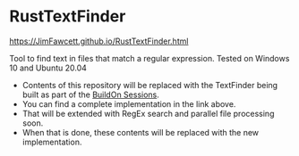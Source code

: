 # RustTextFinder

https://JimFawcett.github.io/RustTextFinder.html

Tool to find text in files that match a regular expression.  Tested on Windows 10 and Ubuntu 20.04
- Contents of this repository will be replaced with the TextFinder being built as part of the <a href="https://github.com/JimFawcett/BuildOn">BuildOn Sessions</a>.
- You can find a complete implementation in the link above.
- That will be extended with RegEx search and parallel file processing soon.
- When that is done, these contents will be replaced with the new implementation.

